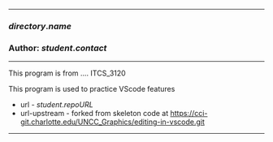 *******************************************************************************
### $directory.name$

### Author:  $student.contact$
*******************************************************************************

This program is from .... ITCS_3120

This program is used to practice VScode features

- url - $student.repoURL$
- url-upstream - forked from skeleton code at https://cci-git.charlotte.edu/UNCC_Graphics/editing-in-vscode.git 
*******************************************************************************                                                                               
                                                                               
                                                                               
                                                                               
                                                                               
